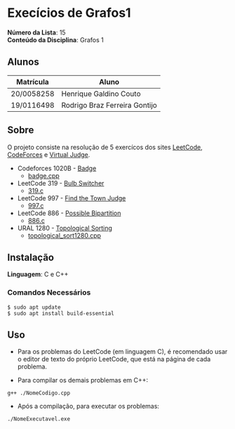 # Execícios de Grafos1

**Número da Lista**: 15<br>
**Conteúdo da Disciplina**: Grafos 1<br>

## Alunos
|Matrícula | Aluno |
| -- | -- |
| 20/0058258  |  Henrique Galdino Couto |
| 19/0116498  |  Rodrigo Braz Ferreira Gontijo |

## Sobre 
O projeto consiste na resolução de 5 exercícos dos sites [LeetCode](https://leetcode.com/tag/graph/), [CodeForces](https://codeforces.com/problemset?tags=graphs#) e [Virtual Judge](https://vjudge.net/).

* Codeforces 1020B - [Badge](https://codeforces.com/problemset/problem/1020/B)
    * [badge.cpp](badge.cpp) 
* LeetCode 319 - [Bulb Switcher](https://leetcode.com/problems/bulb-switcher/description/)
    * [319.c](319.c) 
* LeetCode 997 - [Find the Town Judge](https://leetcode.com/problems/find-the-town-judge/)
    * [997.c](997.c) 
* LeetCode 886 - [Possible Bipartition](https://leetcode.com/problems/possible-bipartition/description/)
    * [886.c](886.c) 
* URAL 1280 - [Topological Sorting](https://vjudge.net/problem/URAL-1280)
    * [topological_sort1280.cpp](topological_sort1280.cpp) 

## Instalação 
**Linguagem**: C e C++<br>

### **Comandos Necessários**
```
$ sudo apt update
$ sudo apt install build-essential
```
## Uso 

* Para os problemas do LeetCode (em linguagem C), é recomendado usar o editor de texto do próprio LeetCode, que está na página de cada problema.

* Para compilar os demais problemas em C++:
```
g++ ./NomeCodigo.cpp 
```
* Após a compilação, para executar os problemas:
```
./NomeExecutavel.exe
```